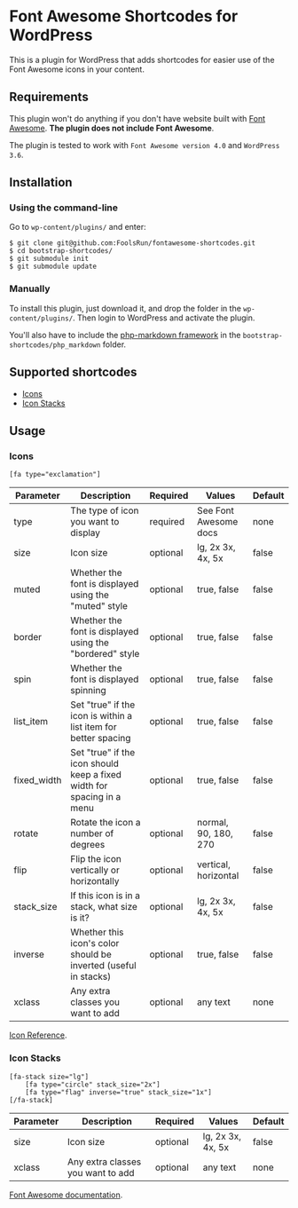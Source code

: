 Font Awesome Shortcodes for WordPress
===

This is a plugin for WordPress that adds shortcodes for easier use of the Font Awesome icons in your content.

## Requirements
This plugin won't do anything if you don't have website built with [Font Awesome](http://fortawesome.github.io/Font-Awesome/). **The plugin does not include Font Awesome**.

The plugin is tested to work with ```Font Awesome version 4.0``` and ```WordPress 3.6```.

## Installation

### Using the command-line

Go to ```wp-content/plugins/``` and enter:

	$ git clone git@github.com:FoolsRun/fontawesome-shortcodes.git
	$ cd bootstrap-shortcodes/
	$ git submodule init
	$ git submodule update

### Manually
To install this plugin, just download it, and drop the folder in the ```wp-content/plugins/```. Then login to WordPress and activate the plugin.

You'll also have to include the [php-markdown framework](https://github.com/michelf/php-markdown) in the ```bootstrap-shortcodes/php_markdown``` folder. 

## Supported shortcodes

* [Icons](#icons)
* [Icon Stacks](#icon-stacks)

## Usage

### Icons
	[fa type="exclamation"]

Parameter | Description | Required | Values | Default
--- | --- | --- | --- | ---
type | The type of icon you want to display | required | See Font Awesome docs | none
size | Icon size | optional | lg, 2x 3x, 4x, 5x | false
muted | Whether the font is displayed using the "muted" style | optional | true, false | false
border | Whether the font is displayed using the "bordered" style | optional | true, false | false
spin | Whether the font is displayed spinning | optional | true, false | false
list_item | Set "true" if the icon is within a list item for better spacing | optional | true, false | false
fixed_width | Set "true" if the icon should keep a fixed width for spacing in a menu | optional | true, false | false
rotate | Rotate the icon a number of degrees | optional | normal, 90, 180, 270 | false
flip | Flip the icon vertically or horizontally | optional | vertical, horizontal | false
stack_size | If this icon is in a stack, what size is it? | optional | lg, 2x 3x, 4x, 5x | false
inverse | Whether this icon's color should be inverted (useful in stacks) | optional | true, false | false
xclass | Any extra classes you want to add | optional | any text | none

[Icon Reference](http://fortawesome.github.io/Font-Awesome/cheatsheet/).


### Icon Stacks
	[fa-stack size="lg"] 
        [fa type="circle" stack_size="2x"]
        [fa type="flag" inverse="true" stack_size="1x"]
    [/fa-stack]

Parameter | Description | Required | Values | Default
--- | --- | --- | --- | ---
size | Icon size | optional | lg, 2x 3x, 4x, 5x | false
xclass | Any extra classes you want to add | optional | any text | none

[Font Awesome documentation](http://fortawesome.github.io/Font-Awesome/examples/).


